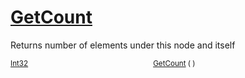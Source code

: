 # [GetCount](./HierarchyElement-100664014.md)

Returns number of elements under this node and itself

<sub>[Int32](https://docs.microsoft.com/en-us/dotnet/api/System.Int32)</sub><img width=200/><sub>[GetCount](./HierarchyElement-100664014.md) (  )</sub><br>


